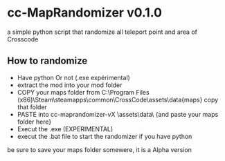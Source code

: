 # cc-MapRandomizer v0.1.0

a simple python script that randomize all teleport point and area of Crosscode

## How to randomize

- Have python Or not (.exe expérimental)
- extract the mod into your mod folder 
- COPY your maps folder from C:\Program Files (x86)\Steam\steamapps\common\CrossCode\assets\data\{maps} copy that folder
- PASTE into cc-maprandomizer-vX  \assets\data\ {and paste your maps folder here}
- Execut the .exe (EXPERIMENTAL)
- execut the .bat file to start the randomizer if you have python 

be sure to save your maps folder somewere, it is a Alpha version

